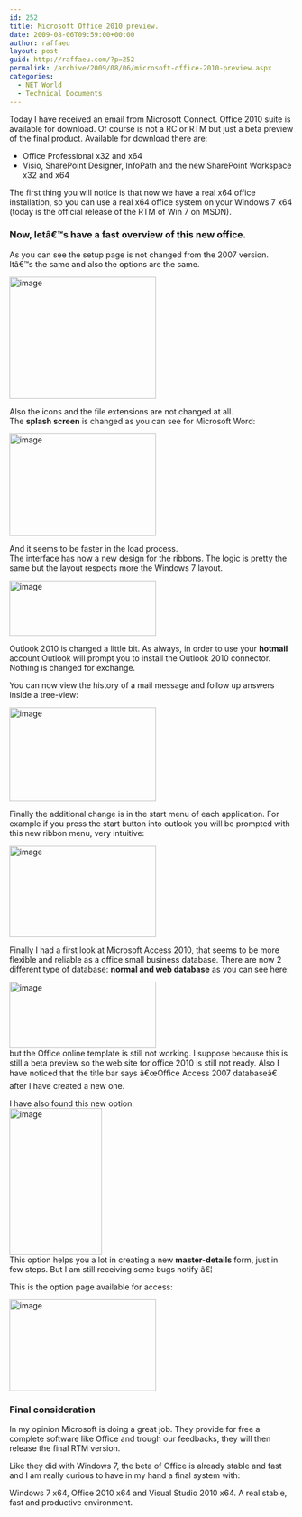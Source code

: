 ```yaml
---
id: 252
title: Microsoft Office 2010 preview.
date: 2009-08-06T09:59:00+00:00
author: raffaeu
layout: post
guid: http://raffaeu.com/?p=252
permalink: /archive/2009/08/06/microsoft-office-2010-preview.aspx
categories:
  - NET World
  - Technical Documents
---
```

Today I have received an email from Microsoft Connect. Office 2010 suite is available for download. Of course is not a RC or RTM but just a beta preview of the final product. Available for download there are:

  * Office Professional x32 and x64
  * Visio, SharePoint Designer, InfoPath and the new SharePoint Workspace x32 and x64

The first thing you will notice is that now we have a real x64 office installation, so you can use a real x64 office system on your Windows 7 x64 (today is the official release of the RTM of Win 7 on MSDN).

### Now, letâ€™s have a fast overview of this new office.

As you can see the setup page is not changed from the 2007 version. Itâ€™s the same and also the options are the same.

<a href="http://blog.raffaeu.com/Images/blog_raffaeu_com/WindowsLiveWriter/MicrosoftOffice2010preview_9644/image.png" rel="lightbox[office]"><img style="border-bottom: 0px; border-left: 0px; display: inline; border-top: 0px; border-right: 0px" title="image" border="0" alt="image" src="http://blog.raffaeu.com/Images/blog_raffaeu_com/WindowsLiveWriter/MicrosoftOffice2010preview_9644/image_thumb.png" width="260" height="216" /></a> 

Also the icons and the file extensions are not changed at all.   
The **splash screen** is changed as you can see for Microsoft Word:

<a href="http://blog.raffaeu.com/Images/blog_raffaeu_com/WindowsLiveWriter/MicrosoftOffice2010preview_9644/image_3.png" rel="lightbox[office]"><img style="border-bottom: 0px; border-left: 0px; display: inline; border-top: 0px; border-right: 0px" title="image" border="0" alt="image" src="http://blog.raffaeu.com/Images/blog_raffaeu_com/WindowsLiveWriter/MicrosoftOffice2010preview_9644/image_thumb_3.png" width="260" height="181" /></a> 

And it seems to be faster in the load process.   
The interface has now a new design for the ribbons. The logic is pretty the same but the layout respects more the Windows 7 layout.

<a href="http://blog.raffaeu.com/Images/blog_raffaeu_com/WindowsLiveWriter/MicrosoftOffice2010preview_9644/image_4.png" rel="lightbox[office]"><img style="border-bottom: 0px; border-left: 0px; display: inline; border-top: 0px; border-right: 0px" title="image" border="0" alt="image" src="http://blog.raffaeu.com/Images/blog_raffaeu_com/WindowsLiveWriter/MicrosoftOffice2010preview_9644/image_thumb_4.png" width="260" height="98" /></a>

Outlook 2010 is changed a little bit. As always, in order to use your **hotmail** account Outlook will prompt you to install the Outlook 2010 connector. Nothing is changed for exchange.

You can now view the history of a mail message and follow up answers inside a tree-view:

<a href="http://blog.raffaeu.com/Images/blog_raffaeu_com/WindowsLiveWriter/MicrosoftOffice2010preview_9644/image_5.png" rel="lightbox[office]"><img style="border-bottom: 0px; border-left: 0px; display: inline; border-top: 0px; border-right: 0px" title="image" border="0" alt="image" src="http://blog.raffaeu.com/Images/blog_raffaeu_com/WindowsLiveWriter/MicrosoftOffice2010preview_9644/image_thumb_5.png" width="260" height="166" /></a> 

Finally the additional change is in the start menu of each application. For example if you press the start button into outlook you will be prompted with this new ribbon menu, very intuitive:

<a href="http://blog.raffaeu.com/Images/blog_raffaeu_com/WindowsLiveWriter/MicrosoftOffice2010preview_9644/image_6.png" rel="lightbox[office]"><img style="border-bottom: 0px; border-left: 0px; display: inline; border-top: 0px; border-right: 0px" title="image" border="0" alt="image" src="http://blog.raffaeu.com/Images/blog_raffaeu_com/WindowsLiveWriter/MicrosoftOffice2010preview_9644/image_thumb_6.png" width="260" height="162" /></a> 

Finally I had a first look at Microsoft Access 2010, that seems to be more flexible and reliable as a office small business database. There are now 2 different type of database: **normal and web database** as you can see here:

<a href="http://blog.raffaeu.com/Images/blog_raffaeu_com/WindowsLiveWriter/MicrosoftOffice2010preview_9644/image_7.png" rel="lightbox[office]"><img style="border-bottom: 0px; border-left: 0px; display: inline; border-top: 0px; border-right: 0px" title="image" border="0" alt="image" src="http://blog.raffaeu.com/Images/blog_raffaeu_com/WindowsLiveWriter/MicrosoftOffice2010preview_9644/image_thumb_7.png" width="260" height="118" /></a>   
but the Office online template is still not working. I suppose because this is still a beta preview so the web site for office 2010 is still not ready. Also I have noticed that the title bar says â€œOffice Access 2007 databaseâ€ after I have created a new one.

I have also found this new option:   
<a href="http://blog.raffaeu.com/Images/blog_raffaeu_com/WindowsLiveWriter/MicrosoftOffice2010preview_9644/image_8.png" rel="lightbox[office]"><img style="border-bottom: 0px; border-left: 0px; display: inline; border-top: 0px; border-right: 0px" title="image" border="0" alt="image" src="http://blog.raffaeu.com/Images/blog_raffaeu_com/WindowsLiveWriter/MicrosoftOffice2010preview_9644/image_thumb_8.png" width="164" height="260" /></a>   
This option helps you a lot in creating a new **master-details** form, just in few steps. But I am still receiving some bugs notify â€¦

This is the option page available for access:

<a href="http://blog.raffaeu.com/Images/blog_raffaeu_com/WindowsLiveWriter/MicrosoftOffice2010preview_9644/image_9.png" rel="lightbox[office]"><img style="border-bottom: 0px; border-left: 0px; display: inline; border-top: 0px; border-right: 0px" title="image" border="0" alt="image" src="http://blog.raffaeu.com/Images/blog_raffaeu_com/WindowsLiveWriter/MicrosoftOffice2010preview_9644/image_thumb_9.png" width="260" height="162" /></a> 

### Final consideration

In my opinion Microsoft is doing a great job. They provide for free a complete software like Office and trough our feedbacks, they will then release the final RTM version.

Like they did with Windows 7, the beta of Office is already stable and fast and I am really curious to have in my hand a final system with:

Windows 7 x64, Office 2010 x64 and Visual Studio 2010 x64. A real stable, fast and productive environment.